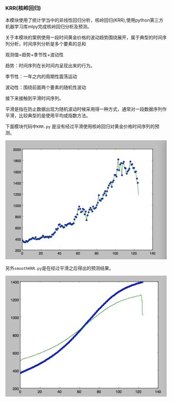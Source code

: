 ### KRR(核岭回归)

本模块使用了统计学当中的非线性回归分析，核岭回归(KRR),使用python第三方机器学习库mlpy完成核岭回归分析及预测。

关于本模块的案例使用一段时间黄金价格的波动趋势围绕展开，属于典型的时间序列分析，时间序列分析是多个要素的总和

观测值=趋势+季节性+波动性

趋势：时间序列在长时间内呈现出来的行为。

季节性：一年之内的周期性震荡运动

波动性：围绕前面两个要素的随机性波动

接下来接触到平滑时间序列。

平滑是指在防止数据出现为随机波动时候采用得一种方式，通常对一段数据序列作平滑，比较典型的是使用平均或指数方法。

下面模块代码中`KRR.py` 是没有经过平滑使用核岭回归对黄金价格时间序列的预测。

![image](../file/KRR.jpeg)

另外`smoothKRR.py`是在经过平滑之后得出的预测结果。

![image](../file/smoothKRR.jpeg)

